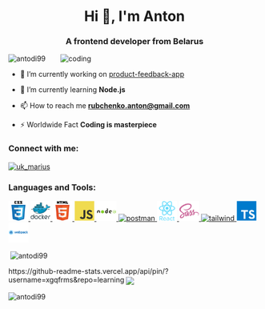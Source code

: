 <h1 align="center">Hi 👋, I'm Anton</h1>
<h3 align="center">A frontend developer from Belarus</h3>

<img align="right" alt="coding" width="400" src="https://media3.giphy.com/media/13HgwGsXF0aiGY/giphy.gif">

<p align="left"> <img src="https://komarev.com/ghpvc/?username=antodi99&label=Profile%20views&color=0e75b6&style=flat" alt="antodi99" /> </p>

- 🔭 I’m currently working on [product-feedback-app](https://github.com/Antodi99/product-feedback)

- 🌱 I’m currently learning **Node.js**

- 📫 How to reach me **rubchenko.anton@gmail.com**

- ⚡ Worldwide Fact **Coding is masterpiece**

<h3 align="left">Connect with me:</h3>
<p align="left">
<a href="https://instagram.com/uk_marius" target="blank"><img align="center" src="https://raw.githubusercontent.com/rahuldkjain/github-profile-readme-generator/master/src/images/icons/Social/instagram.svg" alt="uk_marius" height="30" width="40" /></a>
</p>

<h3 align="left">Languages and Tools:</h3>
<p align="left"> <a href="https://www.w3schools.com/css/" target="_blank" rel="noreferrer"> <img src="https://raw.githubusercontent.com/devicons/devicon/master/icons/css3/css3-original-wordmark.svg" alt="css3" width="40" height="40"/> </a> <a href="https://www.docker.com/" target="_blank" rel="noreferrer"> <img src="https://raw.githubusercontent.com/devicons/devicon/master/icons/docker/docker-original-wordmark.svg" alt="docker" width="40" height="40"/> </a> <a href="https://www.w3.org/html/" target="_blank" rel="noreferrer"> <img src="https://raw.githubusercontent.com/devicons/devicon/master/icons/html5/html5-original-wordmark.svg" alt="html5" width="40" height="40"/> </a> <a href="https://developer.mozilla.org/en-US/docs/Web/JavaScript" target="_blank" rel="noreferrer"> <img src="https://raw.githubusercontent.com/devicons/devicon/master/icons/javascript/javascript-original.svg" alt="javascript" width="40" height="40"/> </a> <a href="https://nodejs.org" target="_blank" rel="noreferrer"> <img src="https://raw.githubusercontent.com/devicons/devicon/master/icons/nodejs/nodejs-original-wordmark.svg" alt="nodejs" width="40" height="40"/> </a> <a href="https://postman.com" target="_blank" rel="noreferrer"> <img src="https://www.vectorlogo.zone/logos/getpostman/getpostman-icon.svg" alt="postman" width="40" height="40"/> </a> <a href="https://reactjs.org/" target="_blank" rel="noreferrer"> <img src="https://raw.githubusercontent.com/devicons/devicon/master/icons/react/react-original-wordmark.svg" alt="react" width="40" height="40"/> </a> <a href="https://sass-lang.com" target="_blank" rel="noreferrer"> <img src="https://raw.githubusercontent.com/devicons/devicon/master/icons/sass/sass-original.svg" alt="sass" width="40" height="40"/> </a> <a href="https://tailwindcss.com/" target="_blank" rel="noreferrer"> <img src="https://www.vectorlogo.zone/logos/tailwindcss/tailwindcss-icon.svg" alt="tailwind" width="40" height="40"/> </a> <a href="https://www.typescriptlang.org/" target="_blank" rel="noreferrer"> <img src="https://raw.githubusercontent.com/devicons/devicon/master/icons/typescript/typescript-original.svg" alt="typescript" width="40" height="40"/> </a> <a href="https://webpack.js.org" target="_blank" rel="noreferrer"> <img src="https://raw.githubusercontent.com/devicons/devicon/d00d0969292a6569d45b06d3f350f463a0107b0d/icons/webpack/webpack-original-wordmark.svg" alt="webpack" width="40" height="40"/> </a> </p>

<p>&nbsp;<img align="center" src="https://github-readme-stats.vercel.app/api/pin/?username=antodi99&show_icons=true&theme=dark&locale=en" alt="antodi99" /></p>
https://github-readme-stats.vercel.app/api/pin/?username=xgqfrms&amp;repo=learning
  <a href=""> <img align="center" src="https://github-readme-stats-sigma-five.vercel.app/api/top-langs/?username=YulietM&theme=react&line_height=40&hide=css"/> </a>

<p><img align="center" src="https://github-readme-streak-stats.herokuapp.com/?user=antodi99&theme=dark" alt="antodi99" /></p>
